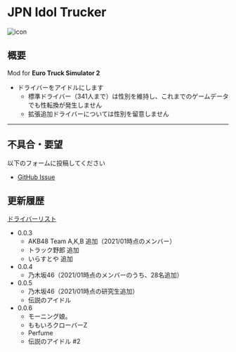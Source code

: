# JPN Idol Trucker

![icon](https://june-y6o.github.io/ETS2-Mod-Japan-Idol-Truker/raw/master/icon.jpg)

## 概要
Mod for **Euro Truck Simulator 2**

- ドライバーをアイドルにします
  - 標準ドライバー（341人まで）は性別を維持し、これまでのゲームデータでも性転換が発生しません
  - 拡張追加ドライバーについては性別を留意しません

---
## 不具合・要望

以下のフォームに投稿してください
- [GitHub Issue](https://june-y6o.github.io/ETS2-Mod-Japan-Idol-Truker/issues)
## 更新履歴
[ドライバーリスト](https://june-y6o.github.io/ETS2-Mod-Japan-Idol-Truker/DRIVERS)

- 0.0.3
  - AKB48 Team A,K,B 追加（2021/01時点のメンバー）
  - トラック野郎 追加
  - いらすとや 追加
- 0.0.4
  - 乃木坂46（2021/01時点のメンバーのうち、28名追加）
- 0.0.5
  - 乃木坂46（2021/01時点の研究生追加）
  - 伝説のアイドル
- 0.0.6
  - モーニング娘。
  - ももいろクローバーZ
  - Perfume
  - 伝説のアイドル #2
